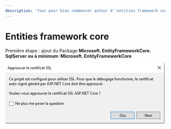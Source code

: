 ```yaml
---
description: 'Tout pour bien commencer autour d''entities framework core, avec dotnet core'
---
```


# Entities framework core

Première étape : ajout du Package **Microsoft. EntityFrameworkCore. SqlServer ou à minimum :Microsoft. EntityFrameworkCore**

![](../.gitbook/assets/image%20%283%29.png)



